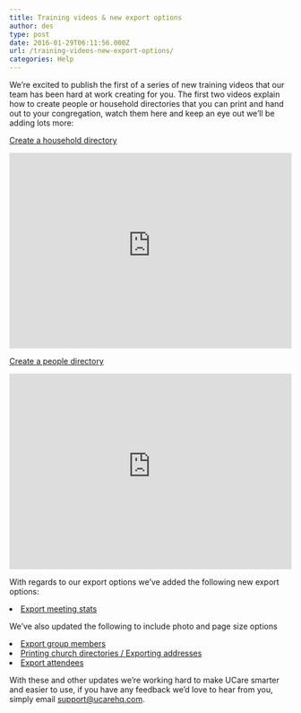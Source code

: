 ```yaml
---
title: Training videos & new export options
author: des
type: post
date: 2016-01-29T06:11:56.000Z
url: /training-videos-new-export-options/
categories: Help
---
```


We’re excited to publish the first of a series of new training videos that our team has been hard at work creating for you. The first two videos explain how to create people or household directories that you can print and hand out to your congregation, watch them here and keep an eye out we’ll be adding lots more:

[Create a household directory](https://ucare.zendesk.com/hc/en-us/articles/204886370-Printing-church-directories-Exporting-addresses-video-)

<iframe style="max-width: 100%;" src="https://www.youtube-nocookie.com/embed/s4hrgvfByhA?rel=0&amp;showinfo=0" width="620" height="349" frameborder="0" allowfullscreen=""></iframe>

[Create a people directory](https://ucare.zendesk.com/hc/en-us/articles/202204090-Export-group-members-people-directory-video-)

<iframe style="max-width: 100%;" src="https://www.youtube-nocookie.com/embed/0VLrz1AlJC0?rel=0&amp;showinfo=0" width="620" height="349" frameborder="0" allowfullscreen=""></iframe>

With regards to our export options we’ve added the following new export options:

<li><span class="Apple-tab-span" style="white-space: pre;"></span><a href="https://ucare.zendesk.com/hc/en-us/articles/204977300-Export-meeting-stats" target="_blank">Export meeting stats</a></li>

We’ve also updated the following to include photo and page size options

<li><span class="Apple-tab-span" style="white-space: pre;"></span><a href="https://ucare.zendesk.com/hc/en-us/articles/202204090-Export-group-members" target="_blank">Export group members</a></li><li><span class="Apple-tab-span" style="white-space: pre;"></span><a href="https://ucare.zendesk.com/hc/en-us/articles/204886370-Printing-church-directories-Exporting-addresses" target="_blank">Printing church directories / Exporting addresses</a></li><li><span class="Apple-tab-span" style="white-space: pre;"></span><a href="https://ucare.zendesk.com/hc/en-us/articles/202204250" target="_blank">Export attendees</a></li>

With these and other updates we’re working hard to make UCare smarter and easier to use, if you have any feedback we’d love to hear from you, simply email support@ucarehq.com.